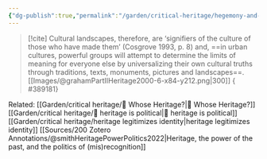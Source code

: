```yaml
---
{"dg-publish":true,"permalink":"/garden/critical-heritage/hegemony-and-heritage/","created":"2024-06-23T23:42:02.000+08:00","updated":"2024-08-02T07:56:36.000+08:00"}
---
```


> [!cite] 
> Cultural landscapes, therefore, are ‘signifiers of the culture of those who have made them’ (Cosgrove 1993, p. 8) and, ==in urban cultures, powerful groups will attempt to determine the limits of meaning for everyone else by universalizing their own cultural truths through traditions, texts, monuments, pictures and landscapes==. [[Images/@grahamPartIIHeritage2000-6-x84-y212.png|300]]
{ #389181}


Related:
[[Garden/critical heritage/🌳 Whose Heritage?\|🌳 Whose Heritage?]]
[[Garden/critical heritage/🌱 heritage is political\|🌱 heritage is political]]
[[Garden/critical heritage/heritage legitimizes identity\|heritage legitimizes identity]]
[[Sources/200 Zotero Annotations/@smithHeritagePowerPolitics2022\|Heritage, the power of the past, and the politics of (mis)recognition]]
